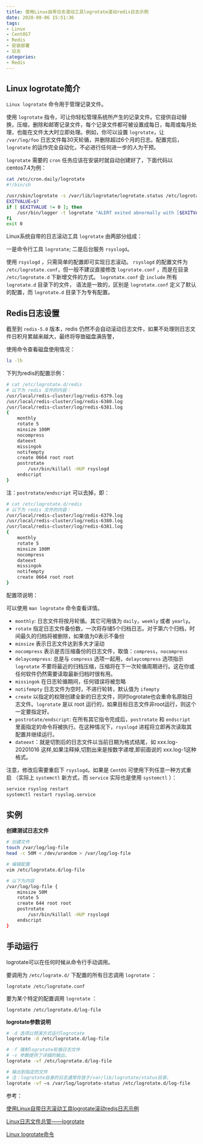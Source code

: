 ```yaml
---
title: 使用Linux自带日志滚动工具logrotate滚动redis日志示例
date: 2020-08-06 15:51:36
tags:
- Linux
- CentOS7
- Redis
- 安装部署
- 日志
categories:
- Redis
---
```


## Linux logrotate简介

`Linux logrotate` 命令用于管理记录文件。

使用 `logrotate` 指令，可让你轻松管理系统所产生的记录文件。它提供自动替换，压缩，删除和邮寄记录文件，每个记录文件都可被设置成每日，每周或每月处理，也能在文件太大时立即处理。例如，你可以设置 `logrotate`，让 `/var/log/foo` 日志文件每30天轮循，并删除超过6个月的日志。配置完后，`logrotate` 的运作完全自动化，不必进行任何进一步的人为干预。

`logrotate` 需要的 `cron` 任务应该在安装时就自动创建好了，下面代码以centos7.4为例：

```sh
cat /etc/cron.daily/logrotate
#!/bin/sh

/usr/sbin/logrotate -s /var/lib/logrotate/logrotate.status /etc/logrotate.conf
EXITVALUE=$?
if [ $EXITVALUE != 0 ]; then
    /usr/bin/logger -t logrotate "ALERT exited abnormally with [$EXITVALUE]"
fi
exit 0
```

Linux系统自带的日志滚动工具 `logrotate` 由两部分组成：

一是命令行工具 `logrotate`;
二是后台服务 `rsyslogd`。

使用 `rsyslogd` ，只需简单的配置即可实现日志滚动。
`rsyslogd` 的配置文件为 `/etc/logrotate.conf`，但一般不建议直接修改 `logrotate.conf` ，而是在目录 `/etc/logrotate.d` 下新增文件的方式。
`logrotate.conf` 会 `include` 所有 `logrotate.d` 目录下的文件，
语法是一致的，区别是 `logrotate.conf` 定义了默认的配置，而 `logrotate.d` 目录下为专有配置。

## Redis日志设置

截至到 `redis-5.0` 版本，redis 仍然不会自动滚动日志文件，如果不处理则日志文件日积月累越来越大，最终将导致磁盘满告警，

使用命令查看磁盘使用情况：

```sh
ls -lh
```

下列为redis的配置示例：

```sh
# cat /etc/logrotate.d/redis
# 以下为 redis 文件的内容：
/usr/local/redis-cluster/log/redis-6379.log
/usr/local/redis-cluster/log/redis-6380.log
/usr/local/redis-cluster/log/redis-6381.log
{
    monthly
    rotate 5
    minsize 100M
    nocompress
    dateext
    missingok
    notifempty
    create 0664 root root
    postrotate
        /usr/bin/killall -HUP rsyslogd
    endscript
}
```

注：`postrotate/endscript` 可以去掉，即：

```sh
# cat /etc/logrotate.d/redis
# 以下为 redis 文件的内容：
/usr/local/redis-cluster/log/redis-6379.log
/usr/local/redis-cluster/log/redis-6380.log
/usr/local/redis-cluster/log/redis-6381.log
{
    monthly
    rotate 5
    minsize 100M
    nocompress
    dateext
    missingok
    notifempty
    create 0664 root root
}
```

配置项说明：

可以使用 `man logrotate` 命令查看详情。

* `monthly`: 日志文件将按月轮循。其它可用值为 `daily`，`weekly` 或者 `yearly`。
* `rotate` 指定日志文件备份数，一次将存储5个归档日志。对于第六个归档，时间最久的归档将被删除，如果值为0表示不备份
* `minsize` 表示日志文件达到多大才滚动
* `nocompress` 表示是否压缩备份的日志文件，取值：`compress`，`nocompress`
* `delaycompress`: 总是与 `compress` 选项一起用，`delaycompress` 选项指示 `logrotate` 不要将最近的归档压缩，压缩将在下一次轮循周期进行。这在你或任何软件仍然需要读取最新归档时很有用。
* `missingok` 在日志轮循期间，任何错误将被忽略
* `notifempty` 日志文件为空时，不进行轮转，默认值为 `ifempty`
* `create` 以指定的权限创建全新的日志文件，同时logrotate也会重命名原始日志文件。`logrotate` 是以 root 运行的，如果目标日志文件非root运行，则这个一定要指定好。
* `postrotate/endscript`: 在所有其它指令完成后，`postrotate` 和 `endscript` 里面指定的命令将被执行。在这种情况下，`rsyslogd` 进程将立即再次读取其配置并继续运行。
* `dateext`：就是切割后的日志文件以当前日期为格式结尾，如 xxx.log-20201016 这样,如果注释掉,切割出来是按数字递增,即前面说的 xxx.log-1这种格式。

注意，修改后需要重启下 `rsyslogd`。如果是 `CentOS` 可使用下列任意一种方式重启
（实际上 `systemctl` 新方式，而 `service` 实际也是使用 `systemctl` ）：

```sh
service rsyslog restart 
systemctl restart rsyslog.service
```

## 实例

**创建测试日志文件**

```sh
# 创建文件
touch /var/log/log-file
head -c 50M < /dev/urandom > /var/log/log-file 

# 编辑配置
vim /etc/logrotate.d/log-file

# 以下为内容
/var/log/log-file {
    minsize 50M
    rotate 5
    create 644 root root
    postrotate
        /usr/bin/killall -HUP rsyslogd
    endscript
}
```

## 手动运行

logrotate可以在任何时候从命令行手动调用。

要调用为 `/etc/lograte.d/` 下配置的所有日志调用 `logrotate` ：

`logrotate /etc/logrotate.conf` 

要为某个特定的配置调用 `logrotate` ：

`logrotate /etc/logrotate.d/log-file` 

**logrotate参数说明**

```sh
# -d 选项以预演方式运行logrotate
logrotate -d /etc/logrotate.d/log-file 

# -f 强制logrotate轮循日志文件
# -v 参数提供了详细的输出。
logrotate -vf /etc/logrotate.d/log-file

# 输出到指定的文件
# 注：logrotate自身的日志通常存放于/var/lib/logrotate/status目录。
logrotate -vf –s /var/log/logrotate-status /etc/logrotate.d/log-file
```

参考：

[使用Linux自带日志滚动工具logrotate滚动redis日志示例](http://blog.chinaunix.net/uid-20682147-id-5818053.html)

[Linux日志文件总管——logrotate](https://linux.cn/article-4126-1.html)

[Linux logrotate命令](https://www.runoob.com/linux/linux-comm-logrotate.html)